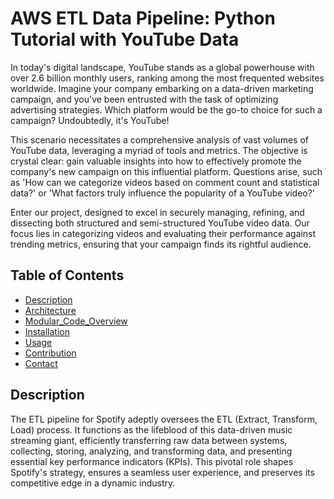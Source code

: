 # AWS ETL Data Pipeline: Python Tutorial with YouTube Data
In today's digital landscape, YouTube stands as a global powerhouse with over 2.6 billion monthly users, ranking among the most frequented websites worldwide. Imagine your company embarking on a data-driven marketing campaign, and you've been entrusted with the task of optimizing advertising strategies. Which platform would be the go-to choice for such a campaign? Undoubtedly, it's YouTube!

This scenario necessitates a comprehensive analysis of vast volumes of YouTube data, leveraging a myriad of tools and metrics. The objective is crystal clear: gain valuable insights into how to effectively promote the company's new campaign on this influential platform. Questions arise, such as 'How can we categorize videos based on comment count and statistical data?' or 'What factors truly influence the popularity of a YouTube video?'

Enter our project, designed to excel in securely managing, refining, and dissecting both structured and semi-structured YouTube video data. Our focus lies in categorizing videos and evaluating their performance against trending metrics, ensuring that your campaign finds its rightful audience.







## Table of Contents

- [Description](#description)
- [Architecture](#architecture)
- [Modular_Code_Overview](#modular_code_overview)
- [Installation](#installation)
- [Usage](#usage) 
- [Contribution](#contribution)
- [Contact](#contact)

## Description

The ETL pipeline for Spotify adeptly oversees the ETL (Extract, Transform, Load) process. It functions as the lifeblood of this data-driven music streaming giant, efficiently transferring raw data between systems, collecting, storing, analyzing, and transforming data, and presenting essential key performance indicators (KPIs). This pivotal role shapes Spotify's strategy, ensures a seamless user experience, and preserves its competitive edge in a dynamic industry.
